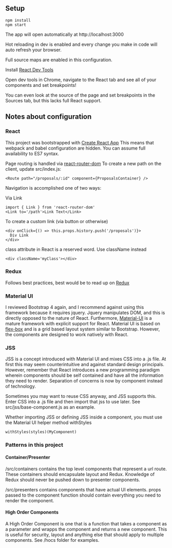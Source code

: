 ## Setup

```
npm install
npm start
```
The app will open automatically at http://localhost:3000

Hot reloading in dev is enabled and every change you make in code will auto refresh your browser.

Full source maps are enabled in this configuration.

Install [React Dev Tools](https://chrome.google.com/webstore/detail/react-developer-tools/fmkadmapgofadopljbjfkapdkoienihi?hl=en)

Open dev tools in Chrome, navigate to the React tab and see all of your components and set breakpoints!

You can even look at the source of the page and set breakpoints in the Sources tab, but this lacks full React support.

## Notes about configuration

### React

This project was bootstrapped with [Create React App](https://github.com/facebookincubator/create-react-app)
This means that webpack and babel configuration are hidden. You can assume full availability to ES7 syntax.

Page routing is handled via [react-router-dom](https://www.npmjs.com/package/react-router-dom)
To create a new path on the client, update src/index.js:
```
<Route path="/proposals/:id" component={ProposalsContainer} />
```

Navigation is accomplished one of two ways:

Via Link
```
import { Link } from 'react-router-dom'
<Link to='/path'>Link Text</Link>
```

To create a custom link (via button or otherwise)
```
<div onClick={() => this.props.history.push('/proposals')}>
  Div Link
</div>
```

class attribute in React is a reserved word. Use className instead
```
<div className='myClass'></div>
```

### Redux

Follows best practices, best would be to read up on [Redux](https://redux.js.org/)

### Material UI

I reviewed Bootstrap 4 again, and I recommend against using this framework because it requires jquery.
Jquery manipulates DOM, and this is directly opposed to the nature of React. 
Furthermore, [Material-UI](https://material-ui.com/) is a mature framework with explicit support for React.
Material UI is based on [flex-box](https://css-tricks.com/snippets/css/a-guide-to-flexbox/) and is a grid based layout system similar to Bootstrap.
However, the components are designed to work natively with React.

### JSS

JSS is a concept introduced with Material UI and mixes CSS into a .js file. 
At first this may seem counterintuitive and against standard design principals.
However, remember that React introduces a new programming paradigm wherein components 
should be self contained and have all the information they need to render. 
Separation of concerns is now by component instead of technology.

Sometimes you may want to reuse CSS anyway, and JSS supports this. Enter CSS into a
.js file and then import that jss to use later. See src/jss/base-component.js as an example.

Whether importing JSS or defining JSS inside a component, you must use the Material UI helper method
withStyles
```
withStyles(styles)(MyComponent)
```

### Patterns in this project

#### Container/Presenter

/src/containers contains the top level components that represent a url route.
These containers should encapsulate layout and Redux. Knowledge of Redux should never be pushed
down to presenter components.

/src/presenters contains components that have actual UI elements. props passed to the component 
function should contain everything you need to render the component.

#### High Order Components

A High Order Component is one that is a function that takes a component as a parameter
and wrapps the component and returns a new component. This is useful for security, layout
and anything else that should apply to multiple components.
See /hocs folder for examples.








